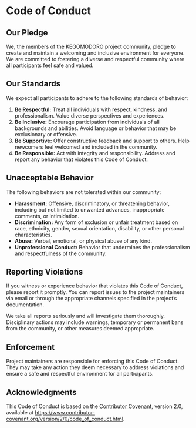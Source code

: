 # Code of Conduct

## Our Pledge

We, the members of the KEGOMODORO project community, pledge to create and maintain a welcoming and inclusive environment for everyone. We are committed to fostering a diverse and respectful community where all participants feel safe and valued.

## Our Standards

We expect all participants to adhere to the following standards of behavior:

1. **Be Respectful:** Treat all individuals with respect, kindness, and professionalism. Value diverse perspectives and experiences.
2. **Be Inclusive:** Encourage participation from individuals of all backgrounds and abilities. Avoid language or behavior that may be exclusionary or offensive.
3. **Be Supportive:** Offer constructive feedback and support to others. Help newcomers feel welcomed and included in the community.
4. **Be Responsible:** Act with integrity and responsibility. Address and report any behavior that violates this Code of Conduct.

## Unacceptable Behavior

The following behaviors are not tolerated within our community:

- **Harassment:** Offensive, discriminatory, or threatening behavior, including but not limited to unwanted advances, inappropriate comments, or intimidation.
- **Discrimination:** Any form of exclusion or unfair treatment based on race, ethnicity, gender, sexual orientation, disability, or other personal characteristics.
- **Abuse:** Verbal, emotional, or physical abuse of any kind.
- **Unprofessional Conduct:** Behavior that undermines the professionalism and respectfulness of the community.

## Reporting Violations

If you witness or experience behavior that violates this Code of Conduct, please report it promptly. You can report issues to the project maintainers via email or through the appropriate channels specified in the project’s documentation.

We take all reports seriously and will investigate them thoroughly. Disciplinary actions may include warnings, temporary or permanent bans from the community, or other measures deemed appropriate.

## Enforcement

Project maintainers are responsible for enforcing this Code of Conduct. They may take any action they deem necessary to address violations and ensure a safe and respectful environment for all participants.

## Acknowledgments

This Code of Conduct is based on the [Contributor Covenant](https://www.contributor-covenant.org/), version 2.0, available at https://www.contributor-covenant.org/version/2/0/code_of_conduct.html.
